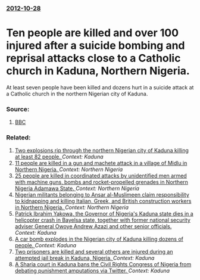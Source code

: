 ### [2012-10-28](/news/2012/10/28/index.md)

# Ten people are killed and over 100 injured after a suicide bombing and reprisal attacks close to a Catholic church in Kaduna, Northern Nigeria. 

At least seven people have been killed and dozens hurt in a suicide attack at a Catholic church in the northern Nigerian city of Kaduna.


### Source:

1. [BBC](http://www.bbc.co.uk/news/world-africa-20114839)

### Related:

1. [Two explosions rip through the northern Nigerian city of Kaduna killing at least 82 people. ](/news/2014/07/23/two-explosions-rip-through-the-northern-nigerian-city-of-kaduna-killing-at-least-82-people.md) _Context: Kaduna_
2. [11 people are killed in a gun and machete attack in a village of Midlu in Northern Nigeria. ](/news/2013/04/6/11-people-are-killed-in-a-gun-and-machete-attack-in-a-village-of-midlu-in-northern-nigeria.md) _Context: Northern Nigeria_
3. [25 people are killed in coordinated attacks by unidentified men armed with machine guns, bombs and rocket-propelled grenades in Northern Nigeria Adamawa State. ](/news/2013/03/24/25-people-are-killed-in-coordinated-attacks-by-unidentified-men-armed-with-machine-guns-bombs-and-rocket-propelled-grenades-in-northern-nig.md) _Context: Northern Nigeria_
4. [Nigerian militants belonging to Ansar al-Muslimeen claim responsibility to kidnapping and killing Italian, Greek, and British construction workers in Northern Nigeria. ](/news/2013/03/10/nigerian-militants-belonging-to-ansar-al-muslimeen-claim-responsibility-to-kidnapping-and-killing-italian-greek-and-british-construction-w.md) _Context: Northern Nigeria_
5. [Patrick Ibrahim Yakowa, the Governor of Nigeria's Kaduna state dies in a helicopter crash in Bayelsa state, together with former national security adviser General Owoye Andrew Azazi and other senior officials. ](/news/2012/12/15/patrick-ibrahim-yakowa-the-governor-of-nigeria-s-kaduna-state-dies-in-a-helicopter-crash-in-bayelsa-state-together-with-former-national-se.md) _Context: Kaduna_
6. [A car bomb explodes in the Nigerian city of Kaduna killing dozens of people. ](/news/2012/04/8/a-car-bomb-explodes-in-the-nigerian-city-of-kaduna-killing-dozens-of-people.md) _Context: Kaduna_
7. [Two prisoners are killed and several others are injured during an attempted jail break in Kaduna, Nigeria. ](/news/2010/04/20/two-prisoners-are-killed-and-several-others-are-injured-during-an-attempted-jail-break-in-kaduna-nigeria.md) _Context: Kaduna_
8. [A Sharia court in Kaduna bans the Civil Rights Congress of Nigeria from debating punishment amputations via Twitter. ](/news/2010/03/24/a-sharia-court-in-kaduna-bans-the-civil-rights-congress-of-nigeria-from-debating-punishment-amputations-via-twitter.md) _Context: Kaduna_
